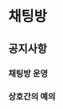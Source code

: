 # 채팅방

## 공지사항

### 채팅방 운영


### 상호간의 예의


<!--stackedit_data:
eyJoaXN0b3J5IjpbNTI4NjkzMTA5LDczMjc4MTEzMl19
-->